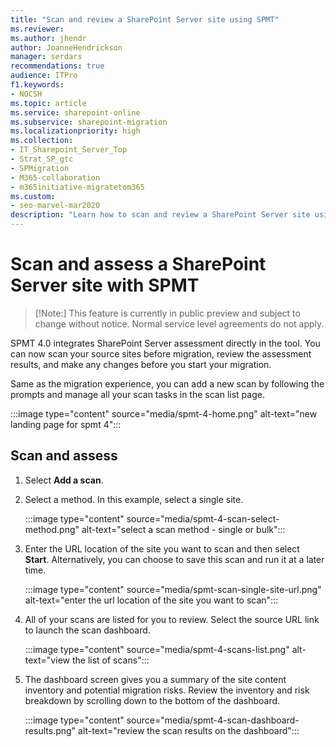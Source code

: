 ```yaml
---
title: "Scan and review a SharePoint Server site using SPMT"
ms.reviewer: 
ms.author: jhendr
author: JoanneHendrickson
manager: serdars
recommendations: true
audience: ITPro
f1.keywords:
- NOCSH
ms.topic: article
ms.service: sharepoint-online
ms.subservice: sharepoint-migration
ms.localizationpriority: high
ms.collection: 
- IT_Sharepoint_Server_Top
- Strat_SP_gtc
- SPMigration
- M365-collaboration
- m365initiative-migratetom365
ms.custom:
- seo-marvel-mar2020
description: "Learn how to scan and review a SharePoint Server site using the SharePoint Migration Tool."
--- 
```

# Scan and assess a SharePoint Server site with SPMT

>[!Note:]
>This feature is currently in public preview and subject to change without notice. Normal service level agreements do not apply.


SPMT 4.0 integrates SharePoint Server assessment directly in the tool. You can now scan your source sites before migration, review the assessment results, and make any changes before you start your migration.

Same as the migration experience, you can add a new scan by following the prompts and manage all your scan tasks in the scan list page.

   :::image type="content" source="media/spmt-4-home.png" alt-text="new landing page for spmt 4":::

## Scan and assess

1. Select **Add a scan**.
2. Select a method. In this example, select a single site.

   :::image type="content" source="media/spmt-4-scan-select-method.png" alt-text="select a scan method - single or bulk":::

3. Enter the URL location of the site you want to scan and then select **Start**.  Alternatively, you can choose to save this scan and run it at a later time.

    :::image type="content" source="media/spmt-scan-single-site-url.png" alt-text="enter the url location of the site you want to scan":::

4. All of your scans are listed for you to review. Select the source URL link to launch the scan dashboard.

    :::image type="content" source="media/spmt-4-scans-list.png" alt-text="view the list of scans":::

5. The dashboard screen gives you a summary of the site content inventory and potential migration risks. Review the inventory and risk breakdown by scrolling down to the bottom of the dashboard.

    :::image type="content" source="media/spmt-4-scan-dashboard-results.png" alt-text="review the scan results on the dashboard":::

